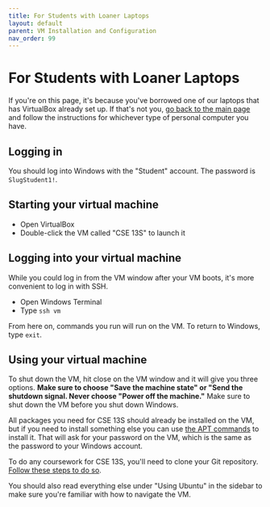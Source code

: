 ```yaml
---
title: For Students with Loaner Laptops
layout: default
parent: VM Installation and Configuration
nav_order: 99
---
```


# For Students with Loaner Laptops

If you're on this page, it's because you've borrowed one of our laptops that has VirtualBox already set up. If that's not you, [go back to the main page](index) and follow the instructions for whichever type of personal computer you have.

## Logging in

You should log into Windows with the "Student" account. The password is `SlugStudent1!`.

## Starting your virtual machine

- Open VirtualBox
- Double-click the VM called "CSE 13S" to launch it

## Logging into your virtual machine

While you could log in from the VM window after your VM boots, it's more convenient to log in with SSH.

- Open Windows Terminal
- Type `ssh vm`

From here on, commands you run will run on the VM. To return to Windows, type `exit`.

## Using your virtual machine

To shut down the VM, hit close on the VM window and it will give you three options. **Make sure to choose "Save the machine state" or "Send the shutdown signal. Never choose "Power off the machine."** Make sure to shut down the VM before you shut down Windows.

All packages you need for CSE 13S should already be installed on the VM, but if you need to install something else you can use [the APT commands](/usage/unix_commands) to install it. That will ask for your password on the VM, which is the same as the password to your Windows account.

To do any coursework for CSE 13S, you'll need to clone your Git repository. [Follow these steps to do so](/usage/git_setup#ssh-keys-and-cloning-your-repository).

You should also read everything else under "Using Ubuntu" in the sidebar to make sure you're familiar with how to navigate the VM.
